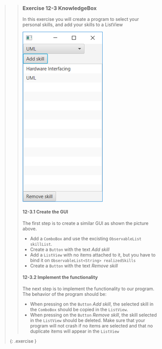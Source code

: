 >>### Exercise 12-3 KnowledgeBox
>>
>>In this exercise you will create a program to select your personal skills, and add your skills to a ListView
>>
>>![End result calculator](images/exercise/week12/exercise_1_2-SkillBox.png)
>>
>>#### 12-3.1 Create the GUI
>>
>> The first step is to create a similar GUI as shown the picture above.
>>* Add a `ComboBox` and use the excisting `ObservableList skillList`.
>>* Create a `Button` with the text *Add skill*
>>* Add a `ListView` with no items attached to it, but you have to bind it on `ObservableList<String> realizedSkills`
>>* Create a `Button` with the text *Remove skill*
>>
>>#### 12-3.2 Implement the functionality
>>
>> The next step is to implement the functionality to our program. The behavior of the program should be:
>>* When pressing on the `Button` *Add skill*, the selected skill in the `ComboBox` should be copied in the `ListView`.
>>* When pressing on the `Button` *Remove skill*, the skill selected in the `ListView` should be deleted.
>> Make sure that your program will not crash if no items are selected and that no duplicate items will appear in the `ListView`
>>
>{: .exercise }